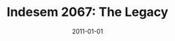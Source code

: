 ---
title: "Indesem 2067: The Legacy"
type: publication
org: "Frenken, Caspar, Winy Maas, Arjen Oosterman, and Jules Schoonman (eds.) (2011) Indesem 2067: The Legacy. Amsterdam: Archis."
date: 2011-01-01
hide: true
---